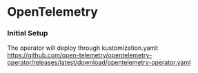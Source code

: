 # OpenTelemetry

### Initial Setup

The operator will deploy through kustomization.yaml:
https://github.com/open-telemetry/opentelemetry-operator/releases/latest/download/opentelemetry-operator.yaml